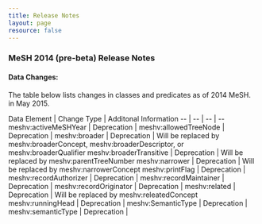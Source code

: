 ```yaml
---
title: Release Notes
layout: page
resource: false
---
```


### MeSH 2014 (pre-beta) Release Notes

#### Data Changes:
The table below lists changes in classes and predicates as of 2014 MeSH.  
in May 2015.

Data Element | Change Type | Additonal Information
-- | -- | -- | --
meshv:activeMeSHYear | Deprecation | 
meshv:allowedTreeNode | Deprecation |
meshv:broader | Deprecation | Will be replaced by meshv:broaderConcept, meshv:broaderDescriptor, or meshv:broaderQualifier
meshv:broaderTransitive | Deprecation | Will be replaced by meshv:parentTreeNumber 
meshv:narrower | Deprecation | Will be replaced by meshv:narrowerConcept
meshv:printFlag | Deprecation | 
meshv:recordAuthorizer | Deprecation |
meshv:recordMaintainer | Deprecation |
meshv:recordOriginator | Deprecation |
meshv:related | Deprecation | Will be replaced by meshv:releatedConcept
meshv:runningHead | Deprecation |
meshv:SemanticType | Deprecation |
meshv:semanticType | Deprecation |






